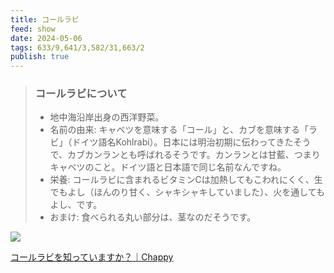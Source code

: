 ```yaml
---
title: コールラビ
feed: show
date: 2024-05-06
tags: 633/9,641/3,582/31,663/2
publish: true
---
```

> ### コールラビについて
>- 地中海沿岸出身の西洋野菜。
>- 名前の由来: キャベツを意味する「コール」と、カブを意味する「ラビ」（ドイツ語名Kohlrabi）。日本には明治初期に伝わってきたそうで、カブカンランとも呼ばれるそうです。カンランとは甘藍、つまりキャベツのこと。ドイツ語と日本語で同じ名前なんですね。
>- 栄養: コールラビに含まれるビタミンCは加熱してもこわれにくく、生でもよし（ほんのり甘く、シャキシャキしていました）、火を通してもよし、です。
>- おまけ: 食べられる丸い部分は、茎なのだそうです。

![](https://assets.st-note.com/img/1671706574338-ix7oIDcuE7.jpg?width=800)

[コールラビを知っていますか？｜Chappy](https://note.com/chappy123/n/ne68cd9bf1bf7)

